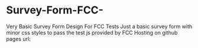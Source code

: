 # Survey-Form-FCC-
Very Basic Survey Form Design For FCC Tests
Just a basic survey form with minor css styles to pass the test js provided by FCC 
Hosting on github pages url: 
